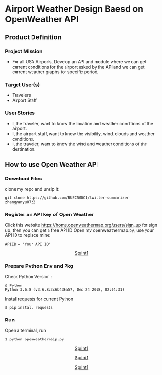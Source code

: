 # Airport Weather Design Baesd on OpenWeather API

## Product Definition

### Project Mission
- For all USA Airports, Develop an API and module where we can get current conditions for the airport asked by the API and we can get current weather graphs for specific period.

### Target User(s)
- Travelers
- Airport Staff

### User Stories
- I, the traveler, want to know the location and weather conditions of the airport.
- I, the airport staff, want to know the visibility, wind, clouds and weather conditions.
- I, the traveler, want to know the wind and weather conditions of the destination.

## How to use Open Weather API
### Download Files    
clone my repo and unzip it:   
```
git clone https://github.com/BUEC500C1/twitter-summarizer-zhangyanyu0722
```

### Register an API key of Open Weather     
Click this website https://home.openweathermap.org/users/sign_up for sign up, then you can get a free API ID
Open my openweathermap.py, use your API ID to replace mine:    
```
APIID = 'Your API ID'
```
<p align="center">
  <a href="https://github.com/BUEC500C1/twitter-summarizer-zhangyanyu0722/tree/master/picture/4.png">Sprint1</a>
</p>

### Prepare Python Env and Pkg
Check Python Version : 
```
$ Python
Python 3.6.8 (v3.6.8:3c6b436a57, Dec 24 2018, 02:04:31) 
```
Install requests for current Python
```
$ pip install requests
```

### Run
Open a terminal, run
```
$ python openweathermaip.py
```
<p align="center">
  <a href="https://github.com/BUEC500C1/twitter-summarizer-zhangyanyu0722/tree/master/picture/1.png">Sprint1</a>
</p>
<p align="center">
  <a href="https://github.com/BUEC500C1/twitter-summarizer-zhangyanyu0722/tree/master/picture/2.png">Sprint1</a>
</p>
<p align="center">
  <a href="https://github.com/BUEC500C1/twitter-summarizer-zhangyanyu0722/tree/master/picture/3.png">Sprint1</a>
</p>





